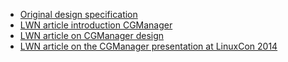  * [Original design specification](https://github.com/cgmanager/cgmanager/blob/master/README)
 * [LWN article introduction CGManager](https://lwn.net/Articles/575672)
 * [LWN article on CGManager design](https://lwn.net/Articles/575683)
 * [LWN article on the CGManager presentation at LinuxCon 2014](https://lwn.net/Articles/618411)
